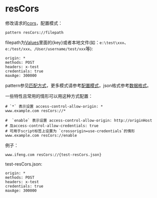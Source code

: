 # resCors

修改请求的[cors](https://developer.mozilla.org/zh-CN/docs/Web/HTTP/Access_control_CORS)，配置模式：

	pattern resCors://filepath
	
filepath为[Values](http://local.whistlejs.com/#values)里面的{key}或者本地文件(如：`e:\test\xxx`、`e:/test/xxx`、`/User/username/test/xxx`等):

	origin: * 
	methods: POST
	headers: x-test 
	credentials: true 
	maxAge: 300000

pattern参见[匹配方式](../pattern.html)，更多模式请参考[配置模式](../mode.html)，json格式参考[数据格式](../data.html)。

一些特性且常用的情形可以用这种方式配置：

	# `*` 表示设置 access-control-allow-origin: *
	www.example.com resCors://*
	
	#  `enable` 表示设置 access-control-allow-origin: http://originHost
	# 及access-control-allow-credentials: true
	# 可用于script标签上设置为 `crossorigin=use-credentials`的情形
	www.example.com resCors://enable

例子：

	www.ifeng.com resCors://{test-resCors.json}
	

test-resCors.json:

	origin: * 
	methods: POST
	headers: x-test 
	credentials: true 
	maxAge: 300000
